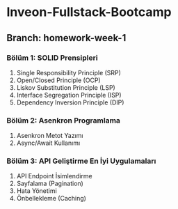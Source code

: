# Inveon-Fullstack-Bootcamp

## Branch: homework-week-1
### Bölüm 1: SOLID Prensipleri
1. Single Responsibility Principle (SRP)
2. Open/Closed Principle (OCP)
3. Liskov Substitution Principle (LSP)
4. Interface Segregation Principle (ISP)
5. Dependency Inversion Principle (DIP)

### Bölüm 2: Asenkron Programlama
1. Asenkron Metot Yazımı
2. Async/Await Kullanımı

### Bölüm 3: API Geliştirme En İyi Uygulamaları
1. API Endpoint İsimlendirme
2. Sayfalama (Pagination)
3. Hata Yönetimi
4. Önbellekleme (Caching)
